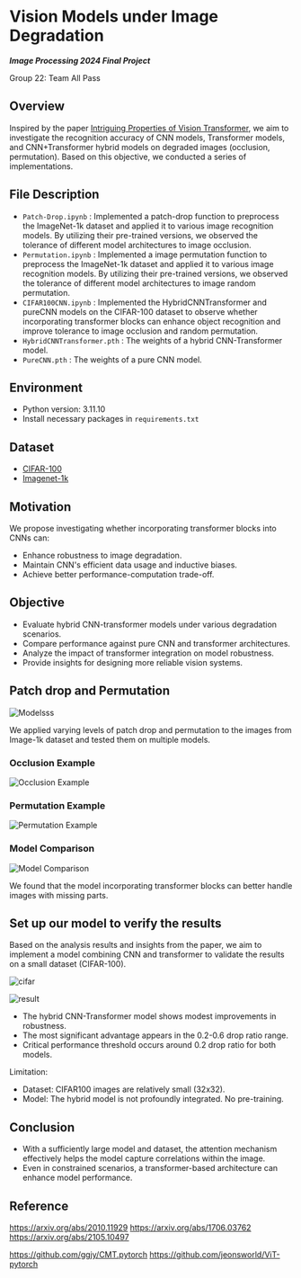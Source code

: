 # Vision Models under Image Degradation
***Image Processing 2024 Final Project***

Group 22: Team All Pass

## Overview

Inspired by the paper [Intriguing Properties of Vision Transformer](https://arxiv.org/abs/2105.10497), we aim to investigate the recognition accuracy of CNN models, Transformer models, and CNN+Transformer hybrid models on degraded images (occlusion, permutation). Based on this objective, we conducted a series of implementations.

## File Description

* `Patch-Drop.ipynb` : Implemented a patch-drop function to preprocess the ImageNet-1k dataset and applied it to various image recognition models. By utilizing their pre-trained versions, we observed the tolerance of different model architectures to image occlusion.
* `Permutation.ipynb` : Implemented a image permutation function to preprocess the ImageNet-1k dataset and applied it to various image recognition models. By utilizing their pre-trained versions, we observed the tolerance of different model architectures to image random permutation.
* `CIFAR100CNN.ipynb` : Implemented the HybridCNNTransformer and pureCNN models on the CIFAR-100 dataset to observe whether incorporating transformer blocks can enhance object recognition and improve tolerance to image occlusion and random permutation.
* `HybridCNNTransformer.pth` : The weights of a hybrid CNN-Transformer model.
* `PureCNN.pth` : The weights of a pure CNN model.

## Environment

* Python version: 3.11.10
* Install necessary packages in `requirements.txt`

## Dataset

* [CIFAR-100](https://paperswithcode.com/dataset/cifar-100)
* [Imagenet-1k](https://huggingface.co/datasets/ILSVRC/imagenet-1k)

## Motivation

We propose investigating whether incorporating transformer blocks into CNNs can:
* Enhance robustness to image degradation.
* Maintain CNN's efficient data usage and inductive biases.
* Achieve better performance-computation trade-off.

## Objective

* Evaluate hybrid CNN-transformer models under various degradation scenarios.
* Compare performance against pure CNN and transformer architectures.
* Analyze the impact of transformer integration on model robustness.
* Provide insights for designing more reliable vision systems.


## Patch drop and Permutation

![Modelsss](for_READme/modelsss.png)

We applied varying levels of patch drop and permutation to the images from Image-1k dataset and tested them on multiple models.

### Occlusion Example
![Occlusion Example](C:/Users/bml_ai/Desktop/for_READme/occlusion.jpg)

### Permutation Example
![Permutation Example](C:/Users/bml_ai/Desktop/for_READme/permutation.jpg)

### Model Comparison
![Model Comparison](C:/Users/bml_ai/Desktop/for_READme/model.jpg)

We found that the model incorporating transformer blocks can better handle images with missing parts.

## Set up our model to verify the results

Based on the analysis results and insights from the paper, we aim to implement a model combining CNN and transformer to validate the results on a small dataset (CIFAR-100).

![cifar](C:/Users/bml_ai/Desktop/for_READme/cifar.jpg)

![result](C:/Users/bml_ai/Desktop/for_READme/cifar_result.jpg)

* The hybrid CNN-Transformer model shows modest improvements in robustness.
* The most significant advantage appears in the 0.2-0.6 drop ratio range.
* Critical performance threshold occurs around 0.2 drop ratio for both models.

Limitation:
* Dataset:
  CIFAR100 images are relatively small (32x32).
* Model:
  The hybrid model is not profoundly integrated.
  No pre-training.

## Conclusion

* With a sufficiently large model and dataset, the attention mechanism effectively helps the model capture correlations within the image.
* Even in constrained scenarios, a transformer-based architecture can enhance model performance.

## Reference
https://arxiv.org/abs/2010.11929
https://arxiv.org/abs/1706.03762
https://arxiv.org/abs/2105.10497

https://github.com/ggjy/CMT.pytorch
https://github.com/jeonsworld/ViT-pytorch